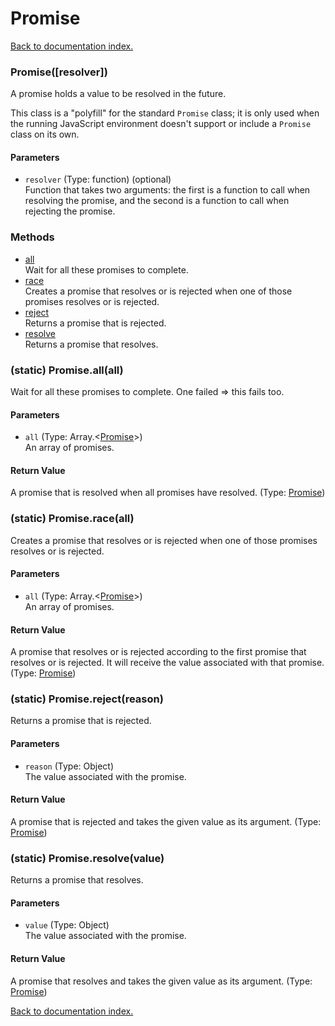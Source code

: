 # Promise

[Back to documentation index.](index.md)

<a name='Promise'></a>
### Promise([resolver])

A promise holds a value to be resolved in the future.

This class is a "polyfill" for the standard <code>Promise</code>
class; it is only used when the running JavaScript environment
doesn't support or include a <code>Promise</code> class
on its own.

#### Parameters

* `resolver` (Type: function) (optional)<br>Function that takes two arguments: the first is a function to call when resolving the promise, and the second is a function to call when rejecting the promise.

### Methods

* [all](#Promise.all)<br>Wait for all these promises to complete.
* [race](#Promise.race)<br>Creates a promise that resolves or is rejected when one of those promises
resolves or is rejected.
* [reject](#Promise.reject)<br>Returns a promise that is rejected.
* [resolve](#Promise.resolve)<br>Returns a promise that resolves.

<a name='Promise.all'></a>
### (static) Promise.all(all)

Wait for all these promises to complete. One failed => this fails too.

#### Parameters

* `all` (Type: Array.&lt;<a href="Promise.md">Promise</a>>)<br>An array of promises.

#### Return Value

A promise that is resolved when all promises have resolved. (Type: <a href="Promise.md">Promise</a>)

<a name='Promise.race'></a>
### (static) Promise.race(all)

Creates a promise that resolves or is rejected when one of those promises
resolves or is rejected.

#### Parameters

* `all` (Type: Array.&lt;<a href="Promise.md">Promise</a>>)<br>An array of promises.

#### Return Value

A promise that resolves or is rejected according to
the first promise that resolves or is rejected. It will receive the
value associated with that promise. (Type: <a href="Promise.md">Promise</a>)

<a name='Promise.reject'></a>
### (static) Promise.reject(reason)

Returns a promise that is rejected.

#### Parameters

* `reason` (Type: Object)<br>The value associated with the promise.

#### Return Value

A promise that is rejected and takes the given value
as its argument. (Type: <a href="Promise.md">Promise</a>)

<a name='Promise.resolve'></a>
### (static) Promise.resolve(value)

Returns a promise that resolves.

#### Parameters

* `value` (Type: Object)<br>The value associated with the promise.

#### Return Value

A promise that resolves and takes the given value
as its argument. (Type: <a href="Promise.md">Promise</a>)

[Back to documentation index.](index.md)
